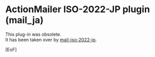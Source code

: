 ActionMailer ISO-2022-JP plugin (mail_ja)
=========================================

This plug-in was obsolete.  
It has been taken over by [mail-iso-2022-jp](https://github.com/kuroda/mail-iso-2022-jp).

[EoF]
